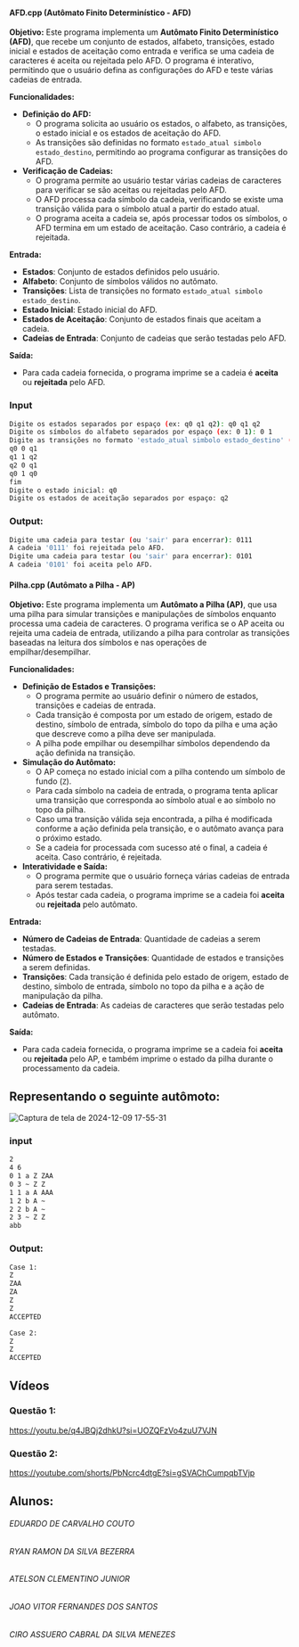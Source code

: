 
#### **AFD.cpp (Autômato Finito Determinístico - AFD)**

**Objetivo:** Este programa implementa um **Autômato Finito Determinístico (AFD)**, que recebe um conjunto de estados, alfabeto, transições, estado inicial e estados de aceitação como entrada e verifica se uma cadeia de caracteres é aceita ou rejeitada pelo AFD. O programa é interativo, permitindo que o usuário defina as configurações do AFD e teste várias cadeias de entrada.

**Funcionalidades:**

- **Definição do AFD:**
    - O programa solicita ao usuário os estados, o alfabeto, as transições, o estado inicial e os estados de aceitação do AFD.
    - As transições são definidas no formato `estado_atual simbolo estado_destino`, permitindo ao programa configurar as transições do AFD.
- **Verificação de Cadeias:**
    - O programa permite ao usuário testar várias cadeias de caracteres para verificar se são aceitas ou rejeitadas pelo AFD.
    - O AFD processa cada símbolo da cadeia, verificando se existe uma transição válida para o símbolo atual a partir do estado atual.
    - O programa aceita a cadeia se, após processar todos os símbolos, o AFD termina em um estado de aceitação. Caso contrário, a cadeia é rejeitada.

**Entrada:**

- **Estados**: Conjunto de estados definidos pelo usuário.
- **Alfabeto**: Conjunto de símbolos válidos no autômato.
- **Transições**: Lista de transições no formato `estado_atual simbolo estado_destino`.
- **Estado Inicial**: Estado inicial do AFD.
- **Estados de Aceitação**: Conjunto de estados finais que aceitam a cadeia.
- **Cadeias de Entrada**: Conjunto de cadeias que serão testadas pelo AFD.

**Saída:**

- Para cada cadeia fornecida, o programa imprime se a cadeia é **aceita** ou **rejeitada** pelo AFD.

### Input
```bash
Digite os estados separados por espaço (ex: q0 q1 q2): q0 q1 q2
Digite os símbolos do alfabeto separados por espaço (ex: 0 1): 0 1
Digite as transições no formato 'estado_atual simbolo estado_destino' (uma por linha). Digite 'fim' para encerrar as transições:
q0 0 q1
q1 1 q2
q2 0 q1
q0 1 q0
fim
Digite o estado inicial: q0
Digite os estados de aceitação separados por espaço: q2
```

### Output:
```bash
Digite uma cadeia para testar (ou 'sair' para encerrar): 0111
A cadeia '0111' foi rejeitada pelo AFD.
Digite uma cadeia para testar (ou 'sair' para encerrar): 0101
A cadeia '0101' foi aceita pelo AFD.

```

#### **Pilha.cpp (Autômato a Pilha - AP)**

**Objetivo:** Este programa implementa um **Autômato a Pilha (AP)**, que usa uma pilha para simular transições e manipulações de símbolos enquanto processa uma cadeia de caracteres. O programa verifica se o AP aceita ou rejeita uma cadeia de entrada, utilizando a pilha para controlar as transições baseadas na leitura dos símbolos e nas operações de empilhar/desempilhar.

**Funcionalidades:**

- **Definição de Estados e Transições:**
    - O programa permite ao usuário definir o número de estados, transições e cadeias de entrada.
    - Cada transição é composta por um estado de origem, estado de destino, símbolo de entrada, símbolo do topo da pilha e uma ação que descreve como a pilha deve ser manipulada.
    - A pilha pode empilhar ou desempilhar símbolos dependendo da ação definida na transição.
- **Simulação do Autômato:**
    - O AP começa no estado inicial com a pilha contendo um símbolo de fundo (`Z`).
    - Para cada símbolo na cadeia de entrada, o programa tenta aplicar uma transição que corresponda ao símbolo atual e ao símbolo no topo da pilha.
    - Caso uma transição válida seja encontrada, a pilha é modificada conforme a ação definida pela transição, e o autômato avança para o próximo estado.
    - Se a cadeia for processada com sucesso até o final, a cadeia é aceita. Caso contrário, é rejeitada.
- **Interatividade e Saída:**
    - O programa permite que o usuário forneça várias cadeias de entrada para serem testadas.
    - Após testar cada cadeia, o programa imprime se a cadeia foi **aceita** ou **rejeitada** pelo autômato.

**Entrada:**

- **Número de Cadeias de Entrada**: Quantidade de cadeias a serem testadas.
- **Número de Estados e Transições**: Quantidade de estados e transições a serem definidas.
- **Transições**: Cada transição é definida pelo estado de origem, estado de destino, símbolo de entrada, símbolo no topo da pilha e a ação de manipulação da pilha.
- **Cadeias de Entrada**: As cadeias de caracteres que serão testadas pelo autômato.

**Saída:**

- Para cada cadeia fornecida, o programa imprime se a cadeia foi **aceita** ou **rejeitada** pelo AP, e também imprime o estado da pilha durante o processamento da cadeia.

## Representando o seguinte autômoto:
![Captura de tela de 2024-12-09 17-55-31](https://github.com/user-attachments/assets/42049fa7-ea8c-4801-902d-88566fb212fc)
### input
```bash
2
4 6
0 1 a Z ZAA
0 3 ~ Z Z
1 1 a A AAA
1 2 b A ~
2 2 b A ~
2 3 ~ Z Z
abb

```

### Output: 
```bash
Case 1:
Z
ZAA
ZA
Z
Z
ACCEPTED

Case 2:
Z
Z
ACCEPTED
```






## Vídeos

### Questão 1:
https://youtu.be/q4JBQj2dhkU?si=UOZQFzVo4zuU7VJN
### Questão 2:
https://youtube.com/shorts/PbNcrc4dtgE?si=gSVAChCumpqbTVjp



## Alunos:
###### EDUARDO DE CARVALHO COUTO
###### RYAN RAMON DA SILVA BEZERRA
###### ATELSON CLEMENTINO JUNIOR
###### JOAO VITOR FERNANDES DOS SANTOS
###### CIRO ASSUERO CABRAL DA SILVA MENEZES